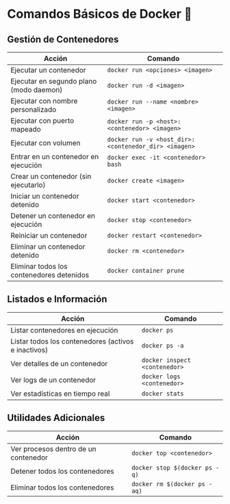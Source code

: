 # Comandos Básicos de Docker 🐳

## Gestión de Contenedores

| Acción | Comando |
|--------|---------|
| Ejecutar un contenedor | `docker run <opciones> <imagen>` |
| Ejecutar en segundo plano (modo daemon) | `docker run -d <imagen>` |
| Ejecutar con nombre personalizado | `docker run --name <nombre> <imagen>` |
| Ejecutar con puerto mapeado | `docker run -p <host>:<contenedor> <imagen>` |
| Ejecutar con volumen | `docker run -v <host_dir>:<contenedor_dir> <imagen>` |
| Entrar en un contenedor en ejecución | `docker exec -it <contenedor> bash` |
| Crear un contenedor (sin ejecutarlo) | `docker create <imagen>` |
| Iniciar un contenedor detenido | `docker start <contenedor>` |
| Detener un contenedor en ejecución | `docker stop <contenedor>` |
| Reiniciar un contenedor | `docker restart <contenedor>` |
| Eliminar un contenedor detenido | `docker rm <contenedor>` |
| Eliminar todos los contenedores detenidos | `docker container prune` |

## Listados e Información

| Acción | Comando |
|--------|---------|
| Listar contenedores en ejecución | `docker ps` |
| Listar todos los contenedores (activos e inactivos) | `docker ps -a` |
| Ver detalles de un contenedor | `docker inspect <contenedor>` |
| Ver logs de un contenedor | `docker logs <contenedor>` |
| Ver estadísticas en tiempo real | `docker stats` |

## Utilidades Adicionales

| Acción | Comando |
|--------|---------|
| Ver procesos dentro de un contenedor | `docker top <contenedor>` |
| Detener todos los contenedores | `docker stop $(docker ps -q)` |
| Eliminar todos los contenedores | `docker rm $(docker ps -aq)` |
